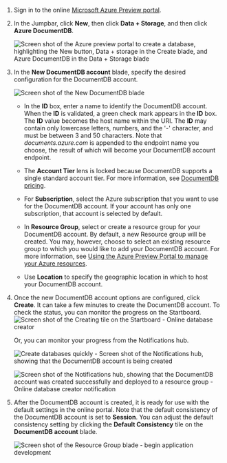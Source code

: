 1.  Sign in to the online [Microsoft Azure Preview portal](https://portal.azure.com/).
2.  In the Jumpbar, click **New**, then click **Data + Storage**, and then click **Azure DocumentDB**. 
  
    ![Screen shot of the Azure preview portal  to create a database, highlighting the New button, Data + storage in the Create blade, and Azure DocumentDB in the Data + Storage blade](media/documentdb-create-dbaccount/ca1.png)  

3. In the **New DocumentDB account** blade, specify the desired configuration for the DocumentDB account. 
 
    ![Screen shot of the New DocumentDB blade](media/documentdb-create-dbaccount/ca3.png) 


    - In the **ID** box, enter a name to identify the DocumentDB account.  When the **ID** is validated, a green check mark appears in the **ID** box. The **ID** value becomes the host name within the URI. The **ID** may contain only lowercase letters, numbers, and the '-' character, and must be between 3 and 50 characters. Note that *documents.azure.com* is appended to the endpoint name you choose, the result of which will become your DocumentDB account endpoint.
    

    - The **Account Tier** lens is locked because DocumentDB supports a single standard account tier. For more information, see [DocumentDB pricing](http://go.microsoft.com/fwlink/p/?LinkID=402317&clcid=0x409).
    
    - For **Subscription**, select the Azure subscription that you want to use for the DocumentDB account. If your account has only one subscription, that account is selected by default.

    - In **Resource Group**, select or create a resource group for your DocumentDB account.  By default, a new Resource group will be created.  You may, however, choose to select an existing resource group to which you would like to add your DocumentDB account. For more information, see [Using the Azure Preview Portal to manage your Azure resources](resource-group-portal.md).
 
    - Use **Location** to specify the geographic location in which to host your DocumentDB account.   

4.  Once the new DocumentDB account options are configured, click **Create**.  It can take a few minutes to create the DocumentDB account.  To check the status, you can monitor the progress on the Startboard.  
    ![Screen shot of the Creating tile on the Startboard - Online database creator](media/documentdb-create-dbaccount/ca4.png)  
  
    Or, you can monitor your progress from the Notifications hub.  

    ![Create databases quickly - Screen shot of the Notifications hub, showing that the DocumentDB account is being created](media/documentdb-create-dbaccount/ca5.png)  

    ![Screen shot of the Notifications hub, showing that the DocumentDB account was created successfully and deployed to a resource group - Online database creator notification](media/documentdb-create-dbaccount/ca6.png)

5.  After the DocumentDB account is created, it is ready for use with the default settings in the online portal. Note that the default consistency of the DocumentDB account is set to **Session**.  You can adjust the default consistency setting by clicking the **Default Consistency** tile on the **DocumentDB account** blade.

    ![Screen shot of the Resource Group blade - begin application development](media/documentdb-create-dbaccount/ca7.png)  

[How to: Create a DocumentDB account]: #Howto
[Next steps]: #NextSteps
[documentdb-manage]:../articles/documentdb/documentdb-manage.md


